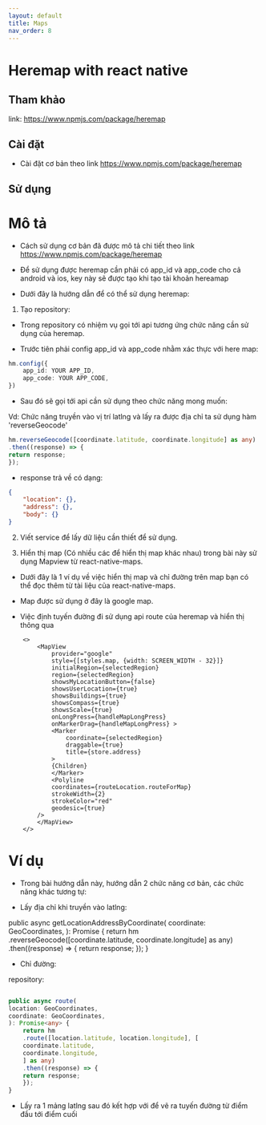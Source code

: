```yaml
---
layout: default
title: Maps
nav_order: 8
---
```


# Heremap with react native

## Tham khảo

link: <https://www.npmjs.com/package/heremap>

## Cài đặt

- Cài đặt cơ bản theo link <https://www.npmjs.com/package/heremap>

## Sử dụng

# Mô tả

- Cách sử dụng cơ bản đã được mô tả chi tiết theo link <https://www.npmjs.com/package/heremap>

- Để sử dụng được heremap cần phải có app_id và app_code cho cả android và ios, key này sẽ được tạo khi tạo tài khoản hereamap

- Dưới đây là hướng dẫn để có thể sử dụng heremap:

1. Tạo repository:

- Trong repository có nhiệm vụ gọi tới api tương ứng chức năng cần sử dụng của heremap.

- Trước tiên phải config app_id và app_code nhằm xác thực với here map:

```ts
hm.config({
    app_id: YOUR APP_ID,
    app_code: YOUR APP_CODE,
})
```

- Sau đó sẽ gọi tới api cần sử dụng theo chức năng mong muốn:

Vd: Chức năng truyền vào vị trí latlng và lấy ra được địa chỉ ta sử dụng hàm 'reverseGeocode'

```ts
hm.reverseGeocode([coordinate.latitude, coordinate.longitude] as any)
.then((response) => {
return response;
});
```

- response trả về có dạng:

```json
{
    "location": {},
    "address": {},
    "body": {}
}
```

2. Viết service để lấy dữ liệu cần thiết để sử dụng.

3. Hiển thị map (Có nhiều các để hiển thị map khác nhau) trong bài này sử dụng Mapview từ react-native-maps.

- Dưới đây là 1 ví dụ về việc hiển thị map và chỉ đường trên map bạn có thể đọc thêm từ tài liệu của react-native-maps.

- Map được sử dụng ở đây là google map.

- Việc định tuyến đường đi sử dụng api route của heremap và hiển thị thông qua <Polyline />

```tsx
    <>
        <MapView
            provider="google"
            style={[styles.map, {width: SCREEN_WIDTH - 32}]}
            initialRegion={selectedRegion}
            region={selectedRegion}
            showsMyLocationButton={false}
            showsUserLocation={true}
            showsBuildings={true}
            showsCompass={true}
            showsScale={true}
            onLongPress={handleMapLongPress}
            onMarkerDrag={handleMapLongPress} >
            <Marker
                coordinate={selectedRegion}
                draggable={true}
                title={store.address}
            >
            {Children}
            </Marker>
            <Polyline
            coordinates={routeLocation.routeForMap}
            strokeWidth={2}
            strokeColor="red"
            geodesic={true}
        />
        </MapView>
    </>
```

# Ví dụ

- Trong bài hướng dẫn này, hướng dẫn 2 chức năng cơ bản, các chức năng khác tương tự:

* Lấy địa chỉ khi truyền vào latlng:

public async getLocationAddressByCoordinate(
coordinate: GeoCoordinates,
): Promise<any> {
return hm
.reverseGeocode([coordinate.latitude, coordinate.longitude] as any)
.then((response) => {
return response;
});
}

- Chỉ đường:

repository:

```ts

public async route(
location: GeoCoordinates,
coordinate: GeoCoordinates,
): Promise<any> {
    return hm
    .route([location.latitude, location.longitude], [
    coordinate.latitude,
    coordinate.longitude,
    ] as any)
    .then((response) => {
    return response;
    });
}

```

- Lấy ra 1 mảng latlng sau đó kết hợp với <Polyline /> để vẽ ra tuyến đường từ điểm đầu tới điểm cuối
